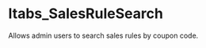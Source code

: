 Itabs_SalesRuleSearch
=====================

Allows admin users to search sales rules by coupon code.
